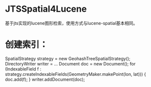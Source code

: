 JTSSpatial4Lucene
=================

基于jts实现的lucene图形检索，使用方式与lucene-spatial基本相同。

创建索引：
=================

SpatialStrategy strategy = new GeohashTreeSpatialStrategy();
DirectoryWriter writer = ...
Document doc = new Document();
for (IndexableField f : strategy.createIndexableFields(GeometryMaker.makePoint(lon, lat))) {
  doc.add(f);
}
writer.addDocument(doc);
